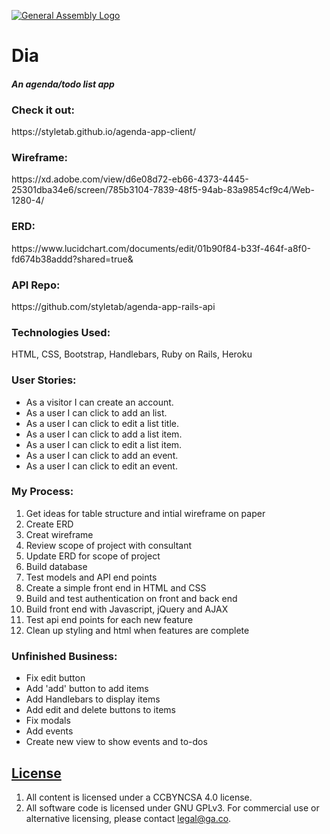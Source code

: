 [![General Assembly Logo](https://camo.githubusercontent.com/1a91b05b8f4d44b5bbfb83abac2b0996d8e26c92/687474703a2f2f692e696d6775722e636f6d2f6b6538555354712e706e67)](https://generalassemb.ly/education/web-development-immersive)

# Dia
<h4><i>An agenda/todo list app</i></h4>

<h3>Check it out:</h3> https://styletab.github.io/agenda-app-client/

<h3>Wireframe:</h3>https://xd.adobe.com/view/d6e08d72-eb66-4373-4445-25301dba34e6/screen/785b3104-7839-48f5-94ab-83a9854cf9c4/Web-1280-4/

<h3>ERD:</h3>
https://www.lucidchart.com/documents/edit/01b90f84-b33f-464f-a8f0-fd674b38addd?shared=true&

<h3>API Repo:</h3>https://github.com/styletab/agenda-app-rails-api

<h3>Technologies Used:</h3>HTML, CSS, Bootstrap, Handlebars, Ruby on Rails, Heroku

<h3>User Stories:</h3>
<ul>
<li>As a visitor I can create an account.</li>
<li>As a user I can click to add an list.</li>
<li>As a user I can click to edit a list title.</li>
<li>As a user I can click to add a list item.</li>
<li>As a user I can click to edit a list item.</li>
<li>As a user I can click to add an event.</li>
<li>As a user I can click to edit an event.</li>
</ul>

<h3>My Process:</h3>
<ol>
<li>Get ideas for table structure and intial wireframe on paper</li>
<li>Create ERD</li>
<li>Creat wireframe</li>
<li>Review scope of project with consultant</li>
<li>Update ERD for scope of project</li>
<li>Build database</li>
<li>Test models and API end points</li>
<li>Create a simple front end in HTML and CSS</li>
<li>Build and test authentication on front and back end </li>
<li>Build front end with Javascript, jQuery and AJAX</li>
<li>Test api end points for each new feature</li>
<li>Clean up styling and html when features are complete</li>

</ol>

<h3>Unfinished Business:</h3>
<ul>
<li>Fix edit button</li>
<li>Add 'add' button to add items</li>
<li>Add Handlebars to display items</li>
<li>Add edit and delete buttons to items</li>
<li>Fix modals</li>
<li>Add events</li>
<li>Create new view to show events and to-dos</li>

</ul>





## [License](LICENSE)

1.  All content is licensed under a CC­BY­NC­SA 4.0 license.
1.  All software code is licensed under GNU GPLv3. For commercial use or
    alternative licensing, please contact legal@ga.co.
